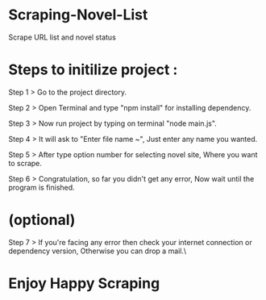 # Scraping-Novel-List
Scrape URL list and novel status 


# Steps to initilize project :
Step 1 > Go to the project directory.
<br />

Step 2 > Open Terminal and type "npm install" for installing dependency.

Step 3 > Now run project by typing on terminal "node main.js".

Step 4 > It will ask to "Enter file name ~", Just enter any name you wanted.

Step 5 > After type option number for selecting novel site, Where you want to scrape.

Step 6 > Congratulation, so far you didn't get any error, Now wait until the program is finished.

# (optional)

Step 7 > If you're facing any error then check your internet connection or dependency version, Otherwise you can drop a mail.\


# Enjoy Happy Scraping
